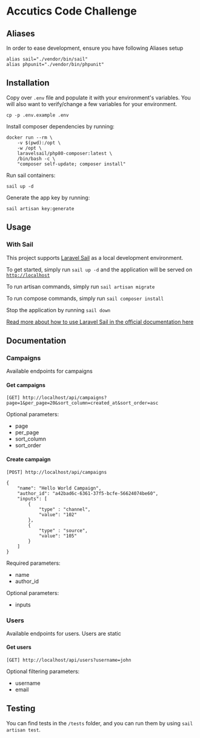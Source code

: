 # Accutics Code Challenge

## Aliases

In order to ease development, ensure you have following Aliases setup
```shell
alias sail="./vendor/bin/sail"
alias phpunit="./vendor/bin/phpunit"
```
## Installation
Copy over `.env` file and populate it with your environment's variables. You will also want to verify/change a few variables for your environment.
```
cp -p .env.example .env
```

Install composer dependencies by running:

```shell
docker run --rm \
    -v $(pwd):/opt \
    -w /opt \
    laravelsail/php80-composer:latest \
    /bin/bash -c \
    "composer self-update; composer install"
```

Run sail containers:
```shell
sail up -d
```

Generate the app key by running:
```shell
sail artisan key:generate
```

## Usage

### With Sail

This project supports [Laravel Sail](https://laravel.com/docs/8.x/sail) as a local development environment.

To get started, simply run `sail up -d` and the application will be served on [`http://localhost`](http://localhost)

To run artisan commands, simply run `sail artisan migrate`

To run compose commands, simply run `sail composer install`

Stop the application by running `sail down`

[Read more about how to use Laravel Sail in the official documentation here](https://laravel.com/docs/8.x/sail)

## Documentation

### Campaigns

Available endpoints for campaigns

#### Get campaigns

```
[GET] http://localhost/api/campaigns?page=1&per_page=20&sort_column=created_at&sort_order=asc
```

Optional parameters:
- page
- per_page
- sort_column
- sort_order

#### Create campaign

```
[POST] http://localhost/api/campaigns 

{
	"name": "Hello World Campaign",
	"author_id": "a42bad6c-6361-37f5-bcfe-56624074be60",
	"inputs": [
		{
			"type" : "channel",
			"value": "102"
		},
		{
			"type" : "source",
			"value": "105"
		}
	]
}
```

Required parameters:
- name
- author_id

Optional parameters:
- inputs

### Users

Available endpoints for users. Users are static

#### Get users
```
[GET] http://localhost/api/users?username=john
```

Optional filtering parameters:
- username
- email

## Testing
You can find tests in the `/tests` folder, and you can run them by using `sail artisan test`.
